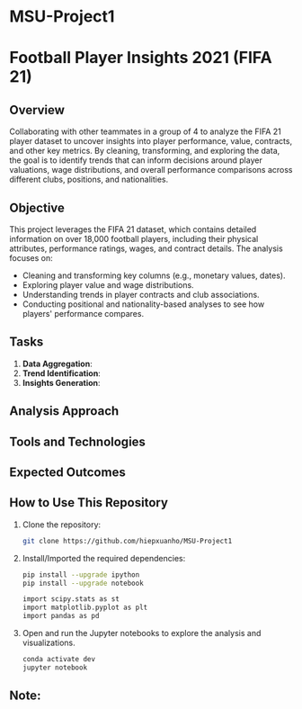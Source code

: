 # MSU-Project1
# Football Player Insights 2021 (FIFA 21)

## Overview
Collaborating with other teammates in a group of 4 to analyze the FIFA 21 player dataset to uncover insights into player performance, value, contracts, and other key metrics. By cleaning, transforming, and exploring the data, the goal is to identify trends that can inform decisions around player valuations, wage distributions, and overall performance comparisons across different clubs, positions, and nationalities.

## Objective
This project leverages the FIFA 21 dataset, which contains detailed information on over 18,000 football players, including their physical attributes, performance ratings, wages, and contract details. The analysis focuses on:

   - Cleaning and transforming key columns (e.g., monetary values, dates).
   - Exploring player value and wage distributions.
   - Understanding trends in player contracts and club associations.
   - Conducting positional and nationality-based analyses to see how players' performance compares.

## Tasks
1. **Data Aggregation**:
2. **Trend Identification**:
3. **Insights Generation**:

## Analysis Approach



## Tools and Technologies



## Expected Outcomes



## How to Use This Repository
1. Clone the repository:
    ```bash
    git clone https://github.com/hiepxuanho/MSU-Project1
    
    ```
2. Install/Imported the required dependencies:
    ```bash
    pip install --upgrade ipython
    pip install --upgrade notebook
    
    import scipy.stats as st
    import matplotlib.pyplot as plt
    import pandas as pd
    ```
3. Open and run the Jupyter notebooks to explore the analysis and visualizations.
    ```bash
    conda activate dev
    jupyter notebook
    ```

## Note:
